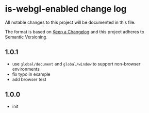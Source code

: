 # is-webgl-enabled change log

All notable changes to this project will be documented in this file.

The format is based on [Keep a Changelog](http://keepachangelog.com/)
and this project adheres to [Semantic Versioning](http://semver.org/).

## 1.0.1

- use `global/document` and `global/window` to support non-browser environments
- fix typo in example
- add browser test

## 1.0.0

- init
